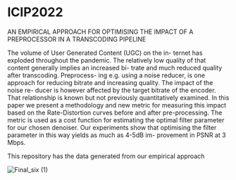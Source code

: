# ICIP2022

AN EMPIRICAL APPROACH FOR OPTIMISING THE IMPACT OF A PREPROCESSOR IN A
TRANSCODING PIPELINE

The volume of User Generated Content (UGC) on the in-
ternet has exploded throughout the pandemic. The relatively
low quality of that content generally implies an increased bi-
trate and much reduced quality after transcoding. Preprocess-
ing e.g. using a noise reducer, is one approach for reducing
bitrate and increasing quality. The impact of the noise re-
ducer is however affected by the target bitrate of the encoder.
That relationship is known but not previously quantitatively
examined. In this paper we present a methodology and new
metric for measuring this impact based on the Rate-Distortion
curves before and after pre-processing. The metric is used as
a cost function for estimating the optimal filter parameter for
our chosen denoiser. Our experiments show that optimising
the filter parameter in this way yields as much as 4-5dB im-
provement in PSNR at 3 Mbps.

This repository has the data generated from our empirical approach 


![Final_six (1)](https://user-images.githubusercontent.com/44379467/171439254-b9f1769f-39e1-4a2a-aa55-daddb175683b.png)
